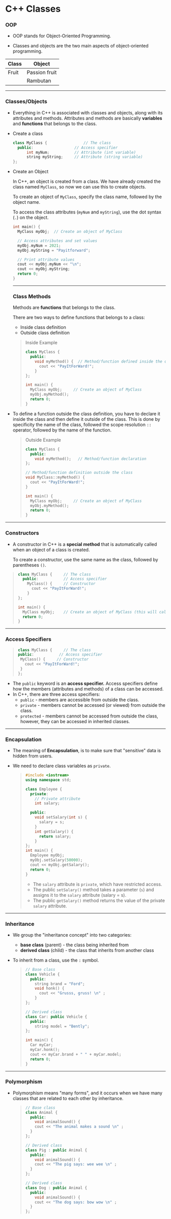 # 														**C++ Classes**

### 																		OOP

- OOP stands for Object-Oriented Programming.

- Classes and objects are the two main aspects of object-oriented programming.

| Class | Object |
| ----- | ------ |
| Fruit | Passion  fruit |
|  | Rambutan       |

---

### 																Classes/Objects

- Everything in C++ is associated with classes and objects, along with its attributes and methods. Attributes and methods are basically **variables** and **functions** that belongs to the class.

- Create a class
  ```c++
  class MyClass {       		 // The class
  	public:            		 // Access specifier
  		int myNum;        	 // Attribute (int variable)
  		string myString;  	 // Attribute (string variable)
  };
  ```

- Create an Object 

  In C++, an object is created from a class. We have already created the class named `MyClass`, so now we can use this to create objects.

  To create an object of `MyClass`, specify the class name, followed by the object name.

  To access the class attributes (`myNum` and `myString`), use the dot syntax (`.`) on the object.

  ```c++
  int main() {
    MyClass myObj;  // Create an object of MyClass
  
    // Access attributes and set values
    myObj.myNum = 2021; 
    myObj.myString = "Payitforward";
  
    // Print attribute values
    cout << myObj.myNum << "\n";
    cout << myObj.myString;
    return 0;
  }
  ```

  ---

  ### 																Class Methods

  Methods are **functions** that belongs to the class.

  There are two ways to define functions that belongs to a class:

  * Inside class definition
  * Outside class definition

  > Inside Example
  >
  > ``` c++
  > class MyClass {        
  >   public:             
  >     void myMethod() {  // Method/function defined inside the class
  >       cout << "PayItForWard!";
  >     }
  > };
  > 
  > int main() {
  >   MyClass myObj;     // Create an object of MyClass
  >   myObj.myMethod();  
  >   return 0;
  > }
  > ```
  >
  > 


* To define a function outside the class definition, you have to declare it inside the class and then define it outside of the class. This is done by specificity the name of the class, followed the scope resolution `::` operator, followed by the name of the function.

  > Outside Example 
  >
  > ```c++
  > class MyClass {      
  >   public:              
  >     void myMethod();   // Method/function declaration
  > };
  > 
  > // Method/function definition outside the class
  > void MyClass::myMethod() {
  >   cout << "PayItForWard!";
  > }
  > 
  > int main() {
  >   MyClass myObj;     // Create an object of MyClass
  >   myObj.myMethod();  
  >   return 0;
  > }
  > ```
  >
  > 

---

### 														Constructors

- A constructor in C++ is a **special method** that is automatically called when an object of a class is created.

  To create a constructor, use the same name as the class, followed by parentheses `()`.

> ```c++
> class MyClass {     // The class
>   public:           // Access specifier
>     MyClass() {     // Constructor
>       cout << "PayItForWard!";
>     }
> };
> 
> int main() {
>   MyClass myObj;    // Create an object of MyClass (this will call the constructor)
>   return 0;
> }
> ```

---

### 																Access Specifiers 

> ```c++
> class MyClass {     // The class
> public:           // Access specifier
>  MyClass() {     // Constructor
>    cout << "PayItForWard!";
>  }
> };
> ```

* The `public` keyword is an **access specifier.** Access specifiers define how the members (attributes and methods) of a class can be accessed. 
* In C++, there are three access specifiers:
  - `public` - members are accessible from outside the class.
  - `private` - members cannot be accessed (or viewed) from outside the class.
  - `protected` - members cannot be accessed from outside the class, however, they can be accessed in inherited classes.

---

### 															

### 																 Encapsulation 

* The meaning of **Encapsulation**, is to make sure that "sensitive" data is hidden from users.

* We need to declare class variables as `private`.

  > ```c++
  > #include <iostream>
  > using namespace std;
  > 
  > class Employee {
  >   private:
  >     // Private attribute
  >     int salary;
  > 
  >   public:
  >     void setSalary(int s) {
  >       salary = s;
  >     }
  >     int getSalary() {
  >       return salary;
  >     }
  > };
  > int main() {
  >   Employee myObj;
  >   myObj.setSalary(50000);
  >   cout << myObj.getSalary();
  >   return 0;
  > }
  > ```
  >
  > - The `salary` attribute is `private`, which have restricted access.
  > - The public `setSalary()` method takes a parameter (`s`) and assigns it to the `salary` attribute (salary = s).
  > - The public `getSalary()` method returns the value of the private `salary` attribute.





---

### 																Inheritance

* We group the "inheritance concept" into two categories:

  * **base class** (parent) - the class being inherited from
  * **derived class** (child) - the class that inherits from another class

* To inherit from a class, use the `:` symbol.

  > ``` c++
  > // Base class 
  > class Vehicle {
  >   public:
  >     string brand = "Ford";
  >     void honk() {
  >       cout << "Grusss, gruss! \n" ;
  >     }
  > };
  > 
  > // Derived class
  > class Car: public Vehicle {
  >   public:
  >     string model = "Bently";
  > };
  > 
  > int main() {
  >   Car myCar;
  >   myCar.honk();
  >   cout << myCar.brand + " " + myCar.model;
  >   return 0;
  > }
  > ```

---

### 																Polymorphism

* Polymorphism means "many forms", and it occurs when we have many classes that are related to each other by inheritance.

  > ``` c++
  > // Base class
  > class Animal {
  >   public:
  >     void animalSound() {
  >     cout << "The animal makes a sound \n" ;
  >   }
  > };
  > 
  > // Derived class
  > class Pig : public Animal {
  >   public:
  >     void animalSound() {
  >     cout << "The pig says: wee wee \n" ;
  >   }
  > };
  > 
  > // Derived class
  > class Dog : public Animal {
  >   public:
  >     void animalSound() {
  >     cout << "The dog says: bow wow \n" ;
  >   }
  > };
  > ```

